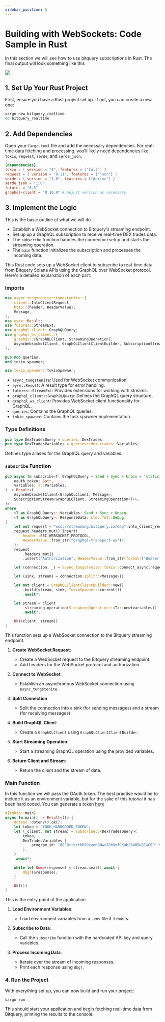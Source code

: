 ```yaml
---
sidebar_position: 5
---
```


# Building with WebSockets: Code Sample in Rust

In this section we will see how to use bitquery subscriptions in Rust. The final output will look something like this

![](/img/ApplicationExamples/rust.png)

## 1. Set Up Your Rust Project
First, ensure you have a Rust project set up. If not, you can create a new one:

```sh
cargo new bitquery_realtime
cd bitquery_realtime
```

## 2. Add Dependencies
Open your `Cargo.toml` file and add the necessary dependencies. For real-time data fetching and processing, you'll likely need dependencies like `tokio`, `reqwest`, `serde`, and `serde_json`.

```toml
[dependencies]
tokio = { version = "1", features = ["full"] }
reqwest = { version = "0.11", features = ["json"] }
serde = { version = "1.0", features = ["derive"] }
serde_json = "1.0"
futures = "0.3"
graphql-client = "0.10.0" # Adjust version as necessary
```

## 3. Implement the Logic

This is the basic outline of what we will do

-   Establish a WebSocket connection to Bitquery's streaming endpoint.
-  Set up up a GraphQL subscription to receive real-time DEX trades data.
-   The `subscribe` function handles the connection setup and starts the streaming operation.
-   The `main` function initializes the subscription and processes the incoming data.


This Rust code sets up a WebSocket client to subscribe to real-time data from Bitquery Solana APIs using the GraphQL over WebSocket protocol. Here's a detailed explanation of each part:

### Imports
```rust
use async_tungstenite::tungstenite::{
    client::IntoClientRequest,
    http::{header, HeaderValue},
    Message,
};
use eyre::Result;
use futures::StreamExt;
use graphql_client::GraphQLQuery;
use graphql_ws_client::{
    graphql::{GraphQLClient, StreamingOperation},
    AsyncWebsocketClient, GraphQLClientClientBuilder, SubscriptionStream,
};

pub mod queries;
mod tokio_spawner;

use tokio_spawner::TokioSpawner;
```
- `async_tungstenite`: Used for WebSocket communication.
- `eyre::Result`: A result type for error handling.
- `futures::StreamExt`: Provides extensions for working with streams.
- `graphql_client::GraphQLQuery`: Defines the GraphQL query structure.
- `graphql_ws_client`: Provides WebSocket client functionality for GraphQL.
- `queries`: Contains the GraphQL queries.
- `tokio_spawner`: Contains the task spawner implementation.

### Type Definitions
```rust
pub type DexTradesQuery = queries::DexTrades;
pub type DexTradesVariables = queries::dex_trades::Variables;
```
Defines type aliases for the GraphQL query and variables.

### `subscribe` Function
```rust
pub async fn subscribe<T: GraphQLQuery + Send + Sync + Unpin + 'static>(
    oauth_token: &str,
    variables: T::Variables,
) -> Result<(
    AsyncWebsocketClient<GraphQLClient, Message>,
    SubscriptionStream<GraphQLClient, StreamingOperation<T>>,
)>
where
    <T as GraphQLQuery>::Variables: Send + Sync + Unpin,
    <T as GraphQLQuery>::ResponseData: std::fmt::Debug,
{
    let mut request = "wss://streaming.bitquery.io/eap".into_client_request()?;
    request.headers_mut().insert(
        header::SEC_WEBSOCKET_PROTOCOL,
        HeaderValue::from_str("graphql-transport-ws")?,
    );
    request
        .headers_mut()
        .insert("Authorization", HeaderValue::from_str(format!("Bearer {}", oauth_token).as_str())?);

    let (connection, _) = async_tungstenite::tokio::connect_async(request).await?;

    let (sink, stream) = connection.split::<Message>();

    let mut client = GraphQLClientClientBuilder::new()
        .build(stream, sink, TokioSpawner::current())
        .await?;

    let stream = client
        .streaming_operation(StreamingOperation::<T>::new(variables))
        .await?;

    Ok((client, stream))
}
```
This function sets up a WebSocket connection to the Bitquery streaming endpoint.

1. **Create WebSocket Request**: 
   - Create a WebSocket request to the Bitquery streaming endpoint.
   - Add headers for the WebSocket protocol and authorization.

2. **Connect to WebSocket**:
   - Establish an asynchronous WebSocket connection using `async_tungstenite`.

3. **Split Connection**:
   - Split the connection into a sink (for sending messages) and a stream (for receiving messages).

4. **Build GraphQL Client**:
   - Create a `GraphQLClient` using `GraphQLClientClientBuilder`.

5. **Start Streaming Operation**:
   - Start a streaming GraphQL operation using the provided variables.

6. **Return Client and Stream**:
   - Return the client and the stream of data.

### Main Function

In this function we will pass the OAuth token. The best practise would be to include it as an environment variable, but for the sake of this tutorial it has been hard coded. You can generate a token [here](https://docs.bitquery.io/docs/authorisation/how-to-generate/)

```rust
#[tokio::main]
async fn main() -> Result<()> {
    dotenv::dotenv().ok();
    let token = "YOUR_HARDCODED_TOKEN";
    let (_client, mut stream) = subscribe::<DexTradesQuery>(
        token,
        DexTradesVariables {
            program_id: "6EF8rrecthR5Dkzon8Nwu78hRvfCKubJ14M5uBEwF6P".to_string(),
        },
    )
    .await?;

    while let Some(response) = stream.next().await {
        dbg!(&response);
    }

    Ok(())
}
```
This is the entry point of the application.

1. **Load Environment Variables**:
   - Load environment variables from a `.env` file if it exists.

2. **Subscribe to Data**:
   - Call the `subscribe` function with the hardcoded API key and query variables.

3. **Process Incoming Data**:
   - Iterate over the stream of incoming responses.
   - Print each response using `dbg!`.



### 4. Run the Project
With everything set up, you can now build and run your project:

```sh
cargo run
```

This should start your application and begin fetching real-time data from Bitquery, printing the results to the console. 

